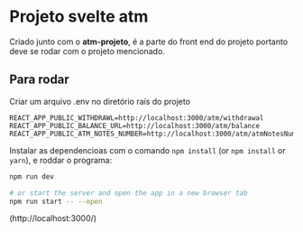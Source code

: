 # Projeto svelte atm

Criado junto com  o __atm-projeto__, é a parte do front end do projeto portanto deve se rodar com o projeto mencionado.


## Para rodar

Criar um arquivo .env no diretório raís do projeto 
```
REACT_APP_PUBLIC_WITHDRAWL=http://localhost:3000/atm/withdrawal
REACT_APP_PUBLIC_BALANCE_URL=http://localhost:3000/atm/balance
REACT_APP_PUBLIC_ATM_NOTES_NUMBER=http://localhost:3000/atm/atmNotesNumber

```

Instalar as dependencioas com o comando  `npm install` (or `npm install` or `yarn`), e roddar o programa:

```bash
npm run dev

# or start the server and open the app in a new browser tab
npm run start -- --open
```
(http://localhost:3000/)
